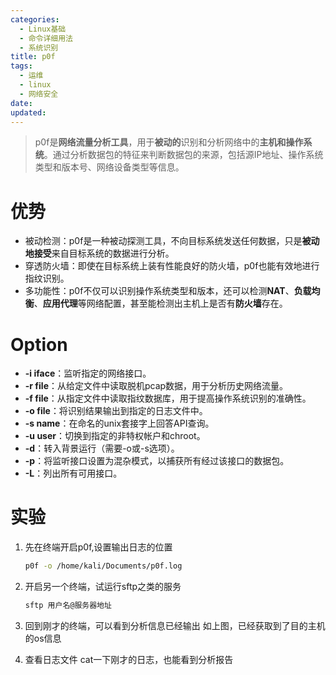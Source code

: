```yaml
---
categories:
  - Linux基础
  - 命令详细用法
  - 系统识别
title: p0f
tags:
  - 运维
  - linux
  - 网络安全
date:
updated:
---
```


> p0f是**网络流量分析工具**，用于**被动的**识别和分析网络中的**主机和操作系统**。通过分析数据包的特征来判断数据包的来源，包括源IP地址、操作系统类型和版本号、网络设备类型等信息。

# 优势

- 被动检测：p0f是一种被动探测工具，不向目标系统发送任何数据，只是**被动地接受**来自目标系统的数据进行分析。
- 穿透防火墙：即使在目标系统上装有性能良好的防火墙，p0f也能有效地进行指纹识别。
- 多功能性：p0f不仅可以识别操作系统类型和版本，还可以检测**NAT**、**负载均衡**、**应用代理**等网络配置，甚至能检测出主机上是否有**防火墙**存在。

# Option

- **-i iface**：监听指定的网络接口。
- **-r file**：从给定文件中读取脱机pcap数据，用于分析历史网络流量。
- **-f file**：从指定文件中读取指纹数据库，用于提高操作系统识别的准确性。
- **-o file**：将识别结果输出到指定的日志文件中。
- **-s name**：在命名的unix套接字上回答API查询。
- **-u user**：切换到指定的非特权帐户和chroot。
- **-d**：转入背景运行（需要-o或-s选项）。
- **-p**：将监听接口设置为混杂模式，以捕获所有经过该接口的数据包。
- **-L**：列出所有可用接口。

# 实验

1. 先在终端开启p0f,设置输出日志的位置
    
    ```bash
    p0f -o /home/kali/Documents/p0f.log
    ```
    
2. 开启另一个终端，试运行sftp之类的服务
    
    ```bash
    sftp 用户名@服务器地址
    ```
    
3. 回到刚才的终端，可以看到分析信息已经输出 如上图，已经获取到了目的主机的os信息
    
4. 查看日志文件 cat一下刚才的日志，也能看到分析报告